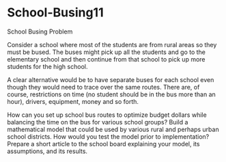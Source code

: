 # School-Busing11
School Busing
	Problem	 
 	
Consider a school where most of the students are from rural areas so they must be bused. The buses might pick up all the students and go to the elementary school and then continue from that school to pick up more students for the high school. 

A clear alternative would be to have separate buses for each school even though they would need to trace over the same routes. There are, of course, restrictions on time (no student should be in the bus more than an hour), drivers, equipment, money and so forth. 

How can you set up school bus routes to optimize budget dollars while balancing the time on the bus for various school groups? Build a mathematical model that could be used by various rural and perhaps urban school districts. How would you test the model prior to implementation? Prepare a short article to the school board explaining your model, its assumptions, and its results. 
